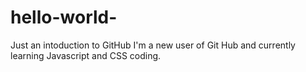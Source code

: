 # hello-world-
Just an intoduction to GitHub
I'm a new user of Git Hub and currently learning Javascript and CSS coding. 
